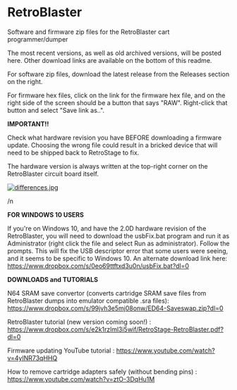 # RetroBlaster
Software and firmware zip files for the RetroBlaster cart programmer/dumper

The most recent versions, as well as old archived versions, will be posted here. Other download links are available on the bottom of this readme.

For software zip files, download the latest release from the Releases section on the right.

For firmware hex files, click on the link for the firmware hex file, and on the right side of the screen should be a button that says "RAW". Right-click that button and select "Save link as..". 




**IMPORTANT!!**

Check what hardware revision you have BEFORE downloading a firmware update. Choosing the wrong file could result in a bricked device that will need to be shipped back to RetroStage to fix.

The hardware version is always written at the top-right corner on the RetroBlaster circuit board itself.

[![differences.jpg](https://i.postimg.cc/tgSP7cVy/differences.jpg)](https://postimg.cc/gwhrTNDB)



/n

**FOR WINDOWS 10 USERS**

If you're on Windows 10, and have the 2.0D hardware revision of the RetroBlaster, you will need to download the usbFix.bat program and run it as Administrator (right click the file and select Run as administrator). Follow the prompts.
This will fix the USB descriptor error that some users were seeing, and it seems to be specific to Windows 10.
An alternate download link here: https://www.dropbox.com/s/0eo69ttftxd3u0n/usbFix.bat?dl=0




**DOWNLOADS and TUTORIALS**

N64 SRAM save convertor (converts cartridge SRAM save files from RetroBlaster dumps into emulator compatible .sra files): https://www.dropbox.com/s/99jvh3e5mj08onw/ED64-Saveswap.zip?dl=0


RetroBlaster tutorial (new version coming soon!) : https://www.dropbox.com/s/e2k1rzlml3i5wif/RetroStage-RetroBlaster.pdf?dl=0

Firmware updating YouTube tutorial : https://www.youtube.com/watch?v=4ylNR73qHHQ

How to remove cartridge adapters safely (without bending pins) : https://www.youtube.com/watch?v=ztO-3DqHu1M
